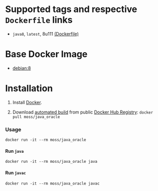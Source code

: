 # Supported tags and respective `Dockerfile` links

* `java8`, `latest`, 8u111 [(Dockerfile)](https://github.com/moss-it/docker-java_oracle/blob/latest/Dockerfile)


# Base Docker Image

* [debian:8](https://registry.hub.docker.com/_/debian/)

# Installation

1. Install [Docker](https://www.docker.com/).

2. Download [automated build](https://hub.docker.com/r/moss/java_oracle/) from public [Docker Hub Registry](https://registry.hub.docker.com/): `docker pull moss/java_oracle`

### Usage

    docker run -it --rm moss/java_oracle

#### Run `java`

    docker run -it --rm moss/java_oracle java

#### Run `javac`

    docker run -it --rm moss/java_oracle javac

